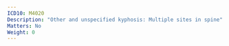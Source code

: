 ```yaml
---
ICD10: M4020
Description: "Other and unspecified kyphosis: Multiple sites in spine"
Matters: No
Weight: 0
---
```

